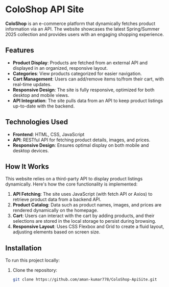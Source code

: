 # ColoShop API Site

**ColoShop** is an e-commerce platform that dynamically fetches product information via an API. The website showcases the latest Spring/Summer 2025 collection and provides users with an engaging shopping experience.

## Features

- **Product Display**: Products are fetched from an external API and displayed in an organized, responsive layout.
- **Categories**: View products categorized for easier navigation.
- **Cart Management**: Users can add/remove items to/from their cart, with real-time updates.
- **Responsive Design**: The site is fully responsive, optimized for both desktop and mobile views.
- **API Integration**: The site pulls data from an API to keep product listings up-to-date with the backend.

## Technologies Used

- **Frontend**: HTML, CSS, JavaScript
- **API**: RESTful API for fetching product details, images, and prices.
- **Responsive Design**: Ensures optimal display on both mobile and desktop devices.

## How It Works

This website relies on a third-party API to display product listings dynamically. Here's how the core functionality is implemented:

1. **API Fetching**: The site uses JavaScript (with fetch API or Axios) to retrieve product data from a backend API.
2. **Product Catalog**: Data such as product names, images, and prices are rendered dynamically on the homepage.
3. **Cart**: Users can interact with the cart by adding products, and their selections are stored in the local storage to persist during browsing.
4. **Responsive Layout**: Uses CSS Flexbox and Grid to create a fluid layout, adjusting elements based on screen size.

## Installation

To run this project locally:

1. Clone the repository:
   ```bash
   git clone https://github.com/aman-kumar778/ColoShop-ApiSite.git

